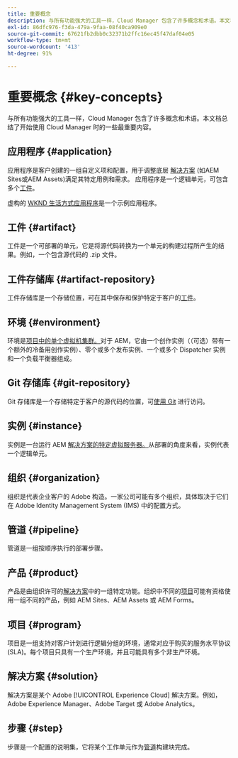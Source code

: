 ```yaml
---
title: 重要概念
description: 与所有功能强大的工具一样，Cloud Manager 包含了许多概念和术语。本文档总结了开始使用 Cloud Manager 时的一些最重要内容。
exl-id: 86dfc976-f3da-479a-9faa-08f40ca909e0
source-git-commit: 67621fb2dbb0c32371b2ffc16ec45f47daf04e05
workflow-type: tm+mt
source-wordcount: '413'
ht-degree: 91%

---
```



# 重要概念 {#key-concepts}

与所有功能强大的工具一样，Cloud Manager 包含了许多概念和术语。本文档总结了开始使用 Cloud Manager 时的一些最重要内容。

## 应用程序 {#application}

应用程序是客户创建的一组自定义项和配置，用于调整底层 [解决方案](#solution) (如AEM Sites或AEM Assets)满足其特定用例和需求。 应用程序是一个逻辑单元，可包含多个[工件](#artifact)。

虚构的 [WKND 生活方式应用程序](https://experienceleague.adobe.com/docs/experience-manager-learn/getting-started-wknd-tutorial-develop/overview.html)是一个示例应用程序。

## 工件 {#artifact}

工件是一个可部署的单元，它是将源代码转换为一个单元的构建过程所产生的结果。例如，一个包含源代码的 .zip 文件。

## 工件存储库 {#artifact-repository}

工件存储库是一个存储位置，可在其中保存和保护特定于客户的[工件](#artifact)。

## 环境 {#environment}

环境是[项目中的单个虚拟机集群。](#program)对于 AEM，它由一个创作实例（（可选）带有一个额外的冷备用创作实例）、零个或多个发布实例、一个或多个 Dispatcher 实例和一个负载平衡器组成。

## Git 存储库 {#git-repository}

Git 存储库是一个存储特定于客户的源代码的位置，可[使用 Git](https://git-scm.com) 进行访问。

## 实例 {#instance}

实例是一台运行 AEM [解决方案的特定虚拟服务器。](#solution)从部署的角度来看，实例代表一个逻辑单元。

## 组织 {#organization}

组织是代表企业客户的 Adobe 构造。一家公司可能有多个组织，具体取决于它们在 Adobe Identity Management System (IMS) 中的配置方式。

## 管道 {#pipeline}

管道是一组按顺序执行的部署步骤。

## 产品 {#product}

产品是由组织许可的[解决方案](#solution)中的一组特定功能。组织中不同的[项目](#program)可能有资格使用一组不同的产品，例如 AEM Sites、AEM Assets 或 AEM Forms。

## 项目 {#program}

项目是一组支持对客户计划进行逻辑分组的环境，通常对应于购买的服务水平协议 (SLA)。每个项目只具有一个生产环境，并且可能具有多个非生产环境。

## 解决方案 {#solution}

解决方案是某个 Adobe [!UICONTROL Experience Cloud] 解决方案。例如，Adobe Experience Manager、Adobe Target 或 Adobe Analytics。

## 步骤 {#step}

步骤是一个配置的说明集，它将某个工作单元作为[管道](#pipeline)构建块完成。
